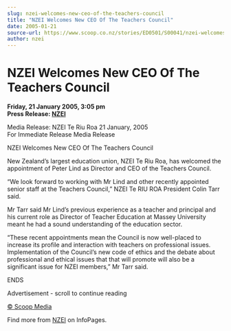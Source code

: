 ```yaml
---
slug: nzei-welcomes-new-ceo-of-the-teachers-council
title: "NZEI Welcomes New CEO Of The Teachers Council"
date: 2005-01-21
source-url: https://www.scoop.co.nz/stories/ED0501/S00041/nzei-welcomes-new-ceo-of-the-teachers-council.htm
author: nzei
---
```

NZEI Welcomes New CEO Of The Teachers Council
=============================================

**Friday, 21 January 2005, 3:05 pm**  
**Press Release: [NZEI](https://info.scoop.co.nz/NZEI)**

  
Media Release: NZEI Te Riu Roa 21 January, 2005  
For Immediate Release Media Release

NZEI Welcomes New CEO Of The Teachers Council

New Zealand’s largest education union, NZEI Te Riu Roa, has welcomed the appointment of Peter Lind as Director and CEO of the Teachers Council.

“We look forward to working with Mr Lind and other recently appointed senior staff at the Teachers Council,” NZEI Te RIU ROA President Colin Tarr said.

Mr Tarr said Mr Lind’s previous experience as a teacher and principal and his current role as Director of Teacher Education at Massey University meant he had a sound understanding of the education sector.

“These recent appointments mean the Council is now well-placed to increase its profile and interaction with teachers on professional issues. Implementation of the Council’s new code of ethics and the debate about professional and ethical issues that that will promote will also be a significant issue for NZEI members,” Mr Tarr said.

ENDS

Advertisement - scroll to continue reading





[© Scoop Media](http://www.scoop.co.nz/about/terms.html)

Find more from [NZEI](https://info.scoop.co.nz/NZEI) on InfoPages.
